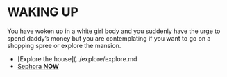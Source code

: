 # WAKING UP

You have woken up in a white girl body and you suddenly have the urge to spend daddy’s money but you are contemplating if you want to go on a shopping spree or explore the mansion.

* [Explore the house](../explore/explore.md
* [Sephora **NOW**](../sephora/yes.md)



